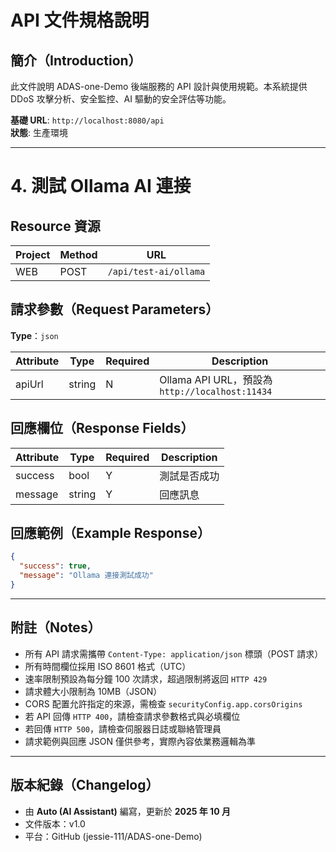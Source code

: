 # API 文件規格說明

## **簡介（Introduction）**

此文件說明 ADAS-one-Demo 後端服務的 API 設計與使用規範。本系統提供 DDoS 攻擊分析、安全監控、AI 驅動的安全評估等功能。

**基礎 URL**: `http://localhost:8080/api`  
**狀態**: 生產環境

---

# 4. 測試 Ollama AI 連接

## **Resource 資源**

| Project | Method | URL |
|----------|---------|-----|
| WEB | POST | `/api/test-ai/ollama` |

## **請求參數（Request Parameters）**

**Type**：`json`

| Attribute | Type | Required | Description |
|------------|------|-----------|--------------|
| apiUrl | string | N | Ollama API URL，預設為 `http://localhost:11434` |

## **回應欄位（Response Fields）**

| Attribute | Type | Required | Description |
|------------|------|-----------|--------------|
| success | bool | Y | 測試是否成功 |
| message | string | Y | 回應訊息 |

## **回應範例（Example Response）**

```json
{
  "success": true,
  "message": "Ollama 連接測試成功"
}
```

---

## **附註（Notes）**

- 所有 API 請求需攜帶 `Content-Type: application/json` 標頭（POST 請求）
- 所有時間欄位採用 ISO 8601 格式（UTC）
- 速率限制預設為每分鐘 100 次請求，超過限制將返回 `HTTP 429`
- 請求體大小限制為 10MB（JSON）
- CORS 配置允許指定的來源，需檢查 `securityConfig.app.corsOrigins`
- 若 API 回傳 `HTTP 400`，請檢查請求參數格式與必填欄位
- 若回傳 `HTTP 500`，請檢查伺服器日誌或聯絡管理員
- 請求範例與回應 JSON 僅供參考，實際內容依業務邏輯為準

---

## **版本紀錄（Changelog）**

- 由 **Auto (AI Assistant)** 編寫，更新於 **2025 年 10 月**
- 文件版本：v1.0
- 平台：GitHub (jessie-111/ADAS-one-Demo)
